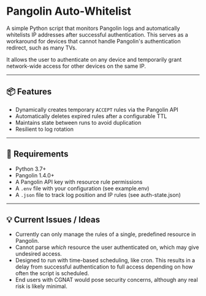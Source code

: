 # Pangolin Auto-Whitelist

A simple Python script that monitors Pangolin logs and automatically whitelists IP addresses after successful authentication. This serves as a workaround for devices that cannot handle Pangolin's authentication redirect, such as many TVs.

It allows the user to authenticate on any device and temporarily grant network-wide access for other devices on the same IP.

---

## 📦 Features

- Dynamically creates temporary `ACCEPT` rules via the Pangolin API
- Automatically deletes expired rules after a configurable TTL
- Maintains state between runs to avoid duplication
- Resilient to log rotation

---

## 🔧 Requirements

- Python 3.7+
- Pangolin 1.4.0+
- A Pangolin API key with resource rule permissions
- A `.env` file with your configuration (see example.env)
- A `.json` file to track log position and IP rules (see auth-state.json)

---

## 💡 Current Issues / Ideas

- Currently can only manage the rules of a single, predefined resource in Pangolin.
- Cannot parse _which_ resource the user authenticated on, which may give undesired access.
- Designed to run with time-based scheduling, like cron. This results in a delay from successful authentication to full access depending on how often the script is scheduled.
- End users with CGNAT would pose security concerns, although any real risk is likely minimal.
